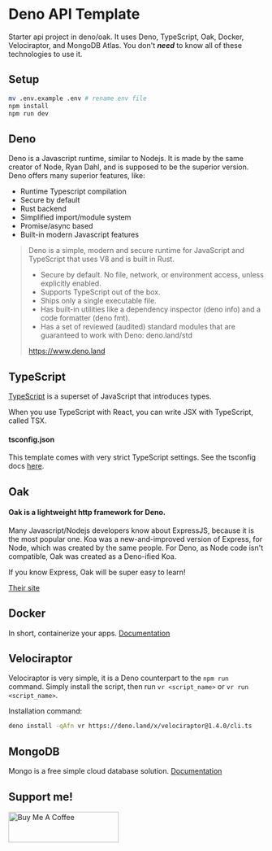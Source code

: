 # Deno API Template

Starter api project in deno/oak. It uses Deno, TypeScript, Oak, Docker, Velociraptor, and MongoDB Atlas. You don't **_need_** to know all of these technologies to use it.

## Setup

```bash
mv .env.example .env # rename env file
npm install
npm run dev
```

## Deno

Deno is a Javascript runtime, similar to Nodejs. It is made by the same creator of Node, Ryan Dahl, and is supposed to be the superior version. Deno offers many superior features, like:

- Runtime Typescript compilation
- Secure by default
- Rust backend
- Simplified import/module system
- Promise/async based
- Built-in modern Javascript features

> Deno is a simple, modern and secure runtime for JavaScript and TypeScript that uses V8 and is built in Rust.
>
> - Secure by default. No file, network, or environment access, unless explicitly enabled.
> - Supports TypeScript out of the box.
> - Ships only a single executable file.
> - Has built-in utilities like a dependency inspector (deno info) and a code formatter (deno fmt).
> - Has a set of reviewed (audited) standard modules that are guaranteed to work with Deno: deno.land/std
>
> https://www.deno.land

## TypeScript

[TypeScript](https://github.com/microsoft/TypeScript) is a superset of JavaScript that introduces types.

When you use TypeScript with React, you can write JSX with TypeScript, called TSX.

#### tsconfig.json

This template comes with very strict TypeScript settings. See the tsconfig docs [here](https://www.typescriptlang.org/docs/handbook/tsconfig-json.html).

## Oak

#### Oak is a lightweight http framework for Deno.

Many Javascript/Nodejs developers know about ExpressJS, because it is the most popular one. Koa was a new-and-improved version of Express, for Node, which was created by the same people. For Deno, as Node code isn't compatible, Oak was created as a Deno-ified Koa.

If you know Express, Oak will be super easy to learn!

<a href="https://oakserver.github.io/oak/" target="_blank">Their site</a>

## Docker

In short, containerize your apps.
<a href="https://docs.docker.com/" target="_blank">Documentation</a>

## Velociraptor

Velociraptor is very simple, it is a Deno counterpart to the `npm run` command. Simply install the script, then run `vr <script_name>` or `vr run <script_name>`.

Installation command:

```bash
deno install -qAfn vr https://deno.land/x/velociraptor@1.4.0/cli.ts
```

## MongoDB

Mongo is a free simple cloud database solution.
<a href="https://www.mongodb.com/atlas" target="_blank">Documentation</a>

## Support me!

<a href="https://www.buymeacoffee.com/cooperrunyE" target="_blank"><img src="https://cdn.buymeacoffee.com/buttons/v2/default-yellow.png" alt="Buy Me A Coffee" style="height: 60px !important;width: 217px !important;" ></a>
